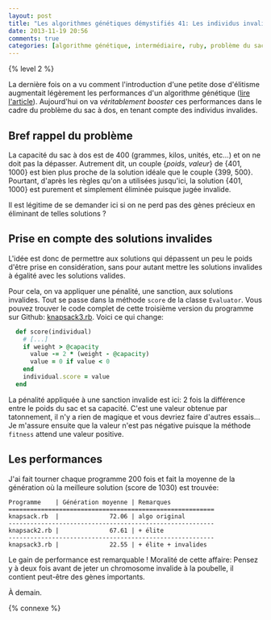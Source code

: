```yaml
---
layout: post
title: "Les algorithmes génétiques démystifiés 41: Les individus invalides"
date: 2013-11-19 20:56
comments: true
categories: [algorithme génétique, intermédiaire, ruby, problème du sac à dos]
---
```


{% level 2 %}

La dernière fois on a vu comment l'introduction d'une petite dose
d'élitisme augmentait légèrement les performances d'un algorithme
génétique ([lire l'article](http://lkdjiin.github.io/blog/2013/11/18/les-algorithmes-genetiques-demystifies-40-ajout-delitisme/)).
Aujourd'hui on va *véritablement booster* ces performances
dans le cadre du problème du sac à dos, en tenant compte des individus
invalides.

<!-- more -->

Bref rappel du problème
-----------------------
La capacité du sac à dos est de 400 (grammes, kilos, unités, etc…) et on ne
doit pas la dépasser. Autrement dit, un couple {*poids*, *valeur*} de
{401, 1000} est bien plus proche de la solution idéale que le couple
{399, 500}. Pourtant, d'après les règles qu'on a utilisées jusqu'ici, la
solution {401, 1000} est purement et simplement éliminée puisque jugée
invalide.

Il est légitime de se demander ici si on ne perd pas des gènes précieux en
éliminant de telles solutions ?

Prise en compte des solutions invalides
---------------------------------------
L'idée est donc de permettre aux solutions qui dépassent un peu le poids
d'être prise en considération, sans pour autant mettre les solutions
invalides à égalité avec les solutions valides.

Pour cela, on va appliquer une pénalité, une sanction, aux solutions
invalides. Tout se passe dans la méthode `score` de la classe
`Evaluator`. Vous pouvez trouver le code complet de cette troisième
version du programme sur Github: [knapsack3.rb](https://github.com/lkdjiin/knapsack_genetic_algorithm/blob/master/knapsack3.rb).
Voici ce qui change:

``` ruby
  def score(individual)
    # [...]
    if weight > @capacity
      value -= 2 * (weight - @capacity)
      value = 0 if value < 0
    end
    individual.score = value
  end
```

La pénalité appliquée à une sanction invalide est ici: 2 fois la différence
entre le poids du sac et sa capacité. C'est une valeur obtenue par
tatonnement, il n'y a rien de magique et vous devriez faire d'autres
essais… Je m'assure ensuite que la valeur n'est pas négative puisque la
méthode `fitness` attend une valeur positive.

Les performances
----------------
J'ai fait tourner chaque programme 200 fois et fait la moyenne de la
génération où la meilleure solution (score de 1030) est trouvée:

    Programme    | Génération moyenne | Remarques
    =========================================================
    knapsack.rb  |              72.06 | algo original
    ---------------------------------------------------------
    knapsack2.rb |              67.61 | + élite
    ---------------------------------------------------------
    knapsack3.rb |              22.55 | + élite + invalides

Le gain de performance est remarquable ! Moralité de cette affaire:
Pensez y à deux fois avant de jeter un chromosome invalide à la poubelle,
il contient peut-être des gènes importants.

À demain.

{% connexe %}

